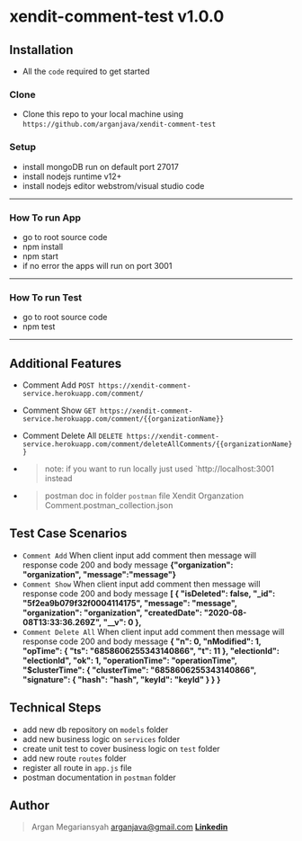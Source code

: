 # xendit-comment-test v1.0.0

## Installation

- All the `code` required to get started
### Clone

- Clone this repo to your local machine using `https://github.com/arganjava/xendit-comment-test`

### Setup

- install mongoDB run on default port 27017
- install nodejs runtime v12+
- install nodejs editor webstrom/visual studio code
---

### How To run App
- go to root source code
- npm install
- npm start
- if no error the apps will run on port 3001
---

### How To run Test
- go to root source code
- npm test
---

## Additional Features
- Comment Add `POST https://xendit-comment-service.herokuapp.com/comment/`
- Comment Show `GET https://xendit-comment-service.herokuapp.com/comment/{{organizationName}}`
- Comment Delete All `DELETE https://xendit-comment-service.herokuapp.com/comment/deleteAllComments/{{organizationName}}`

- > note: if you want to run locally just used `http://localhost:3001 instead
- > postman doc in folder `postman` file Xendit Organzation Comment.postman_collection.json

## Test Case Scenarios
- `Comment Add` When client input add comment then message will response code 200 and body message **{"organization": "organization", "message":"message"}**
- `Comment Show` When client input add comment then message will response code 200 and body message **[ { "isDeleted": false, "_id": "5f2ea9b079f32f0004114175", "message": "message", "organization": "organization", "createdDate": "2020-08-08T13:33:36.269Z", "__v": 0 },**
- `Comment Delete All` When client input add comment then message will response code 200 and body message **{ "n": 0, "nModified": 1, "opTime": { "ts": "6858606255343140866", "t": 11 }, "electionId": "electionId", "ok": 1, "operationTime": "operationTime", "$clusterTime": { "clusterTime": "6858606255343140866", "signature": { "hash": "hash", "keyId": "keyId" } } }**

## Technical Steps

- add new db repository on `models` folder 
- add new business logic on `services` folder
- create unit test to cover business logic on `test` folder
- add new route `routes` folder
- register all route in `app.js` file
- postman documentation in `postman` folder 

## Author

> Argan Megariansyah arganjava@gmail.com **[Linkedin](https://www.linkedin.com/in/argan-megariansyah-65751a89/)**